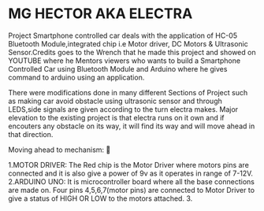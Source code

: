 # MG HECTOR AKA ELECTRA

Project Smartphone controlled car deals with the application of HC-05 Bluetooth Module,integrated chip i.e Motor driver, DC Motors & Ultrasonic Sensor.Credits goes to the Wrench that he made this project and showed on YOUTUBE where he Mentors viewers who wants to build a Smartphone Controlled Car using Bluetooth Module and Arduino where he gives command to arduino using an application.

There were modifications done in many different Sections of Project such as making car avoid obstacle using ultrasonic sensor and through LEDS,side signals are given according to the turn electra makes. Major elevation to the existing project is that electra runs on it own and if encouters any obstacle on its way, it will find its way and will move ahead in that direction.

Moving ahead to mechanism: :black_heart:

1.MOTOR DRIVER: The Red chip is the Motor Driver where motors pins are connected and                 it is also give a power of 9v as it operates in range of 7-12V.
2.ARDUINO UNO: It is microcontroller board where all the base connections are made                  on. Four pins 4,5,6,7(motor pins) are connected to Motor Driver to                  give a status of HIGH OR LOW to the motors attached.
3.
  

